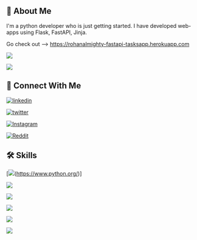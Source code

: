 
## 🚀 About Me
I'm a python developer who is just getting started.
I have developed web-apps using Flask, FastAPI, Jinja.

Go check out --> https://rohanalmighty-fastapi-tasksapp.herokuapp.com


![](https://github-readme-stats.vercel.app/api/top-langs/?username=RohanAlmighty)

![](https://github-profile-summary-cards.vercel.app/api/cards/profile-details?username=RohanAlmighty&theme=vue)

## 🔗 Connect With Me

[![linkedin](https://img.shields.io/badge/linkedin-0A66C2?style=for-the-badge&logo=linkedin&logoColor=white)](https://www.linkedin.com/in/rohanalmighty/)

[![twitter](https://img.shields.io/badge/twitter-1DA1F2?style=for-the-badge&logo=twitter&logoColor=white)](https://twitter.com/Rohan_Almighty)

[![Instagram](https://img.shields.io/badge/Instagram-E4405F?style=for-the-badge&logo=instagram&logoColor=white)](https://instagram.com/rohan.almighty)

[![Reddit](https://img.shields.io/badge/Reddit-FF4500?style=for-the-badge&logo=reddit&logoColor=white)](https://www.reddit.com/user/RohanAlmighty)


## 🛠 Skills

[![](https://img.shields.io/badge/Python-FFD43B?style=for-the-badge&logo=python&logoColor=blue)(https://www.python.org/)]

![](https://img.shields.io/badge/Flask-000000?style=for-the-badge&logo=flask&logoColor=white)

![](https://img.shields.io/badge/fastapi-109989?style=for-the-badge&logo=FASTAPI&logoColor=white)

![](https://img.shields.io/badge/HTML5-E34F26?style=for-the-badge&logo=html5&logoColor=white)

![](https://img.shields.io/badge/PostgreSQL-316192?style=for-the-badge&logo=postgresql&logoColor=white)

![](https://img.shields.io/badge/Heroku-430098?style=for-the-badge&logo=heroku&logoColor=white)
